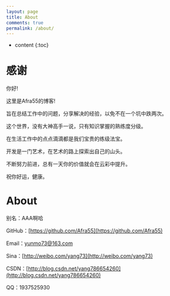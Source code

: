 ```yaml
---
layout: page
title: About
comments: true
permalink: /about/
---
```


* content
{:toc}

# 感谢

你好!

这里是Afra55的博客!

旨在总结工作中的问题，分享解决的经验，以免不在一个坑中跌两次。

这个世界，没有大神高手一说，只有知识掌握的熟练度分级。

在生活工作中的点点滴滴都是我们宝贵的练级法宝。

开发是一门艺术，在艺术的路上探索出自己的山头。

不断努力前进，总有一天你的价值就会在云彩中提升。

祝你好运，健康。


# About 

别名：AAA啊哈

GitHub：[https://github.com/Afra55](https://github.com/Afra55)

Email：yunmo73@163.com

Sina：[http://weibo.com/yang73](http://weibo.com/yang73)

CSDN：[http://blog.csdn.net/yang786654260](http://blog.csdn.net/yang786654260)

QQ：1937525930
